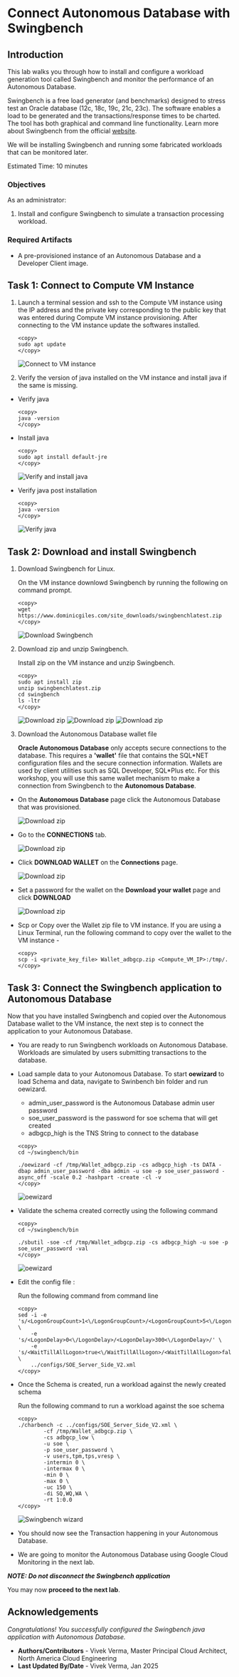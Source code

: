 # Connect Autonomous Database with Swingbench

## Introduction

This lab walks you through how to install and configure a workload generation tool called Swingbench and monitor the performance of an Autonomous Database.

Swingbench is a free load generator (and benchmarks) designed to stress test an Oracle database (12c, 18c, 19c, 21c, 23c). The software enables a load to be generated and the transactions/response times to be charted. The tool has both graphical and command line functionality. Learn more about Swingbench from the official [website](https://www.dominicgiles.com/swingbench/).

We will be installing Swingbench and running some fabricated workloads that can be monitored later.

Estimated Time: 10 minutes

### Objectives

As an administrator:

1. Install and configure Swingbench to simulate a transaction processing workload.

### Required Artifacts

- A pre-provisioned instance of an Autonomous Database and a Developer Client image. 

## Task 1: Connect to Compute VM Instance

1. Launch a terminal session and ssh to the Compute VM instance using the IP address and the private key corresponding to the public key that was entered during Compute VM instance provisioning. After connecting to the VM instance update the softwares installed.

    ```
    <copy>
    sudo apt update
    </copy>
    ```

    ![Connect to VM instance](./images/vm-connect.png " ")

2. Verify the version of java installed on the VM instance and install java if the same is missing.

- Verify java

    ```
    <copy>
    java -version
    </copy>
    ```

- Install java

    ```
    <copy>
    sudo apt install default-jre
    </copy>
    ```
    ![Verify and install java](./images/vm-java-check.png " ")

- Verify java post installation

    ```
    <copy>
    java -version
    </copy>
    ```

    ![Verify java](./images/vm-java-post.png " ")

## Task 2: Download and install Swingbench

1. Download Swingbench for Linux.

    On the VM instance downlowd Swingbench by running the following on command prompt.

    ```
    <copy>
    wget https://www.dominicgiles.com/site_downloads/swingbenchlatest.zip
    </copy>
    ```

    ![Download Swingbench](./images/vm-download-swing.png " ")

2. Download zip and unzip Swingbench.

    Install zip on the VM instance and unzip Swingbench.

    ```
    <copy>
    sudo apt install zip
    unzip swingbenchlatest.zip
    cd swingbench
    ls -ltr
    </copy>
    ```
    
    ![Download zip](./images/vm-install-zip.png " ")
    ![Download zip](./images/vm-unzip-swing.png " ")
    ![Download zip](./images/vm-list-swing.png " ")

3. Download the Autonomous Database wallet file

    **Oracle Autonomous Database** only accepts secure connections to the database. This requires a **'wallet'** file that contains the SQL\*NET configuration files and the secure connection information. Wallets are used by client utilities such as SQL Developer, SQL\*Plus etc. For this workshop, you will use this same wallet mechanism to make a connection from Swingbench to the **Autonomous Database**.

- On the **Autonomous Database** page click the Autonomous Database that was provisioned.

    ![Download zip](./images/vm-adb-details.png " ")

- Go to the **CONNECTIONS** tab.

    ![Download zip](./images/adb-details-connection.png " ")

- Click **DOWNLOAD WALLET** on the **Connections** page.

    ![Download zip](./images/adb-download.png " ")

- Set a password for the wallet on the **Download your wallet** page and click **DOWNLOAD**

    ![Download zip](./images/adb-download-wallet.png " ")

- Scp or Copy over the Wallet zip file to VM instance. If you are using a Linux Terminal, run the following command to copy over the wallet to the VM instance -

    ```
    <copy>
    scp -i <private_key_file> Wallet_adbgcp.zip <Compute_VM_IP>:/tmp/.
    </copy>
    ```

## Task 3: Connect the Swingbench application to Autonomous Database

Now that you have installed Swingbench and copied over the Autonomous Database wallet to the VM instance, the next step is to connect the application to your Autonomous Database.

- You are ready to run Swingbench workloads on Autonomous Database. Workloads are simulated by users submitting transactions to the database.

- Load sample data to your Autonomous Database. To start **oewizard** to load Schema and data, navigate to Swinbench bin folder and run oewizard.

    - admin\_user_password is the Autonomous Database admin user password
    - soe\_user_password is the password for soe schema that will get created
    - adbgcp\_high is the TNS String to connect to the database

    ```
    <copy>
    cd ~/swingbench/bin

    ./oewizard -cf /tmp/Wallet_adbgcp.zip -cs adbgcp_high -ts DATA -dbap admin_user_password -dba admin -u soe -p soe_user_password -async_off -scale 0.2 -hashpart -create -cl -v
    </copy>
    ```

    ![oewizard](./images/oewizard.png " ")

- Validate the schema created correctly using the following command

    ```
    <copy>
    cd ~/swingbench/bin

    ./sbutil -soe -cf /tmp/Wallet_adbgcp.zip -cs adbgcp_high -u soe -p soe_user_password -val
    </copy>
    ```

    ![oewizard](./images/oewizard-verify.png " ")

- Edit the config file :

    Run the following command from command line 

    ```
    <copy>
    sed -i -e 's/<LogonGroupCount>1<\/LogonGroupCount>/<LogonGroupCount>5<\/LogonGroupCount>/' \
        -e 's/<LogonDelay>0<\/LogonDelay>/<LogonDelay>300<\/LogonDelay>/' \
        -e 's/<WaitTillAllLogon>true<\/WaitTillAllLogon>/<WaitTillAllLogon>false<\/WaitTillAllLogon>/' \
        ../configs/SOE_Server_Side_V2.xml
    </copy>
    ```

- Once the Schema is created, run a workload against the newly created schema

    Run the following command to run a workload against the soe schema

    ```
    <copy>
    ./charbench -c ../configs/SOE_Server_Side_V2.xml \
            -cf /tmp/Wallet_adbgcp.zip \
            -cs adbgcp_low \
            -u soe \
            -p soe_user_password \
            -v users,tpm,tps,vresp \
            -intermin 0 \
            -intermax 0 \
            -min 0 \
            -max 0 \
            -uc 150 \
            -di SQ,WQ,WA \
            -rt 1:0.0
    </copy>
    ```

    ![Swingbench wizard](./images/swingbench-load-run.png " ")

- You should now see the Transaction happening in your Autonomous Database. 

- We are going to monitor the Autonomous Database using Google Cloud Monitoring in the next lab.

***NOTE: Do not disconnect the Swingbench application***

You may now **proceed to the next lab**.

## Acknowledgements

*Congratulations! You successfully configured the Swingbench java application with Autonomous Database.*

- **Authors/Contributors** - Vivek Verma, Master Principal Cloud Architect, North America Cloud Engineering
- **Last Updated By/Date** - Vivek Verma, Jan 2025
